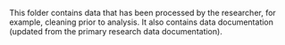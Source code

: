 This folder contains data that has been processed by the researcher, for example, cleaning prior to analysis. It also contains data documentation (updated from the primary research data documentation).
